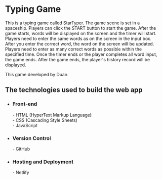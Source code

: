 # Typing Game
  <p>
    This is a typing game called StarTyper. The game scene is set in a 
    spaceship.
    Players can click the START button to start the game. After the game 
    starts, words will be displayed on the screen and the timer will start. 
    Players need to enter the same words as on the screen in the input box. 
    After you enter the correct word, the word on the screen will be updated. 
    Players need to enter as many correct words as possible within the 
    specified time.
    Once the timer ends or the player completes all word input, the game ends. 
    After the game ends, the player's history record will be displayed.
  </p>
  <p>
    This game developed by Duan.
  </p>

## The technologies used to build the web app
- <h3>Front-end</h3>
  - HTML (HyperText Markup Language)
  <br>
  - CSS (Cascading Style Sheets)
  <br>
  - JavaScript
- <h3>Version Control</h3>
  - GitHub
- <h3>Hosting and Deployment</h3>
  - Netlify